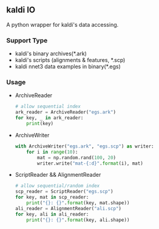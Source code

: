 ## kaldi IO

A python wrapper for kaldi's data accessing.

### Support Type

* kaldi's binary archives(*.ark)
* kaldi's scripts (alignments & features, *.scp)
* kaldi nnet3 data examples in binary(*.egs)

### Usage

* ArchiveReader
    ```python
    # allow sequential index
    ark_reader = ArchiveReader("egs.ark")
    for key, _ in ark_reader:
        print(key)
    ```

* ArchiveWriter
    ```python
    with ArchiveWriter("egs.ark", "egs.scp") as writer:
        for i in range(10):
            mat = np.random.rand(100, 20)
            writer.write("mat-{:d}".format(i), mat)
    ```

* ScriptReader && AlignmentReader
    ```python
    # allow sequential/random index
    scp_reader = ScriptReader("egs.scp")
    for key, mat in scp_reader:
        print("{}: {}".format(key, mat.shape))
    ali_reader = AlignmentReader("ali.scp")
    for key, ali in ali_reader:
        print("{}: {}".format(key, ali.shape))
    ```
